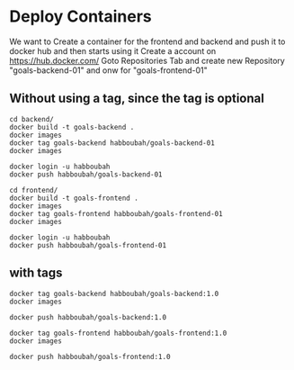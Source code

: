 # Deploy Containers

We want to Create a container for the frontend and backend and push it to docker hub and then starts using it
Create a account on https://hub.docker.com/ 
Goto Repositories Tab and create new Repository "goals-backend-01" and onw for "goals-frontend-01"

## Without using a tag, since the tag is optional
```
cd backend/
docker build -t goals-backend .
docker images
docker tag goals-backend habboubah/goals-backend-01
docker images

docker login -u habboubah
docker push habboubah/goals-backend-01
```

```
cd frontend/
docker build -t goals-frontend .
docker images
docker tag goals-frontend habboubah/goals-frontend-01
docker images

docker login -u habboubah
docker push habboubah/goals-frontend-01
```

## with tags
```
docker tag goals-backend habboubah/goals-backend:1.0
docker images

docker push habboubah/goals-backend:1.0
```
```
docker tag goals-frontend habboubah/goals-frontend:1.0
docker images

docker push habboubah/goals-frontend:1.0
```